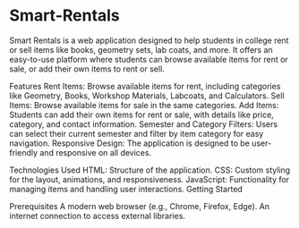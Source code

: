 # Smart-Rentals

Smart Rentals is a web application designed to help students in college rent or sell items like books, geometry sets, lab coats, and more. It offers an easy-to-use platform where students can browse available items for rent or sale, or add their own items to rent or sell.

Features
Rent Items: Browse available items for rent, including categories like Geometry, Books, Workshop Materials, Labcoats, and Calculators.
Sell Items: Browse available items for sale in the same categories.
Add Items: Students can add their own items for rent or sale, with details like price, category, and contact information.
Semester and Category Filters: Users can select their current semester and filter by item category for easy navigation.
Responsive Design: The application is designed to be user-friendly and responsive on all devices.

Technologies Used
HTML: Structure of the application.
CSS: Custom styling for the layout, animations, and responsiveness.
JavaScript: Functionality for managing items and handling user interactions.
Getting Started

Prerequisites
A modern web browser (e.g., Chrome, Firefox, Edge).
An internet connection to access external libraries.
